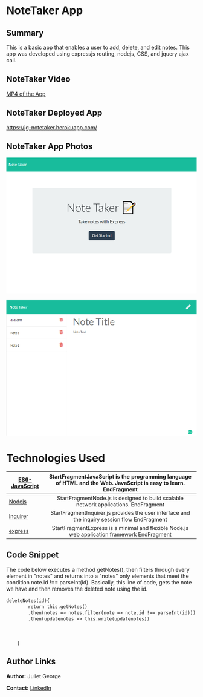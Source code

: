 
# NoteTaker App

## Summary 
This is a basic app that enables a user to add, delete, and edit notes. This app was developed using expressjs routing, nodejs, CSS, and jquery ajax call.


## NoteTaker Video
[MP4 of the App](https://github.com/Jules-Boogie/notetaker/blob/master/public/assets/bandicam%202020-04-17%2022-39-50-164.mp4)

## NoteTaker Deployed App
https://jg-notetaker.herokuapp.com/



## NoteTaker App Photos

![Site Photo](https://github.com/Jules-Boogie/notetaker/blob/master/public/assets/Capture.PNG)


![Site Photo](https://github.com/Jules-Boogie/notetaker/blob/master/public/assets/Capture1.PNG)



# Technologies Used
| [ES6-JavaScript](https://developer.mozilla.org/en-US/docs/Web/JavaScript) | StartFragmentJavaScript is the programming language of HTML and the Web. JavaScript is easy to learn.  EndFragment |
|---------------------------------------------------------------------------|:------------------------------------------------------------------------------------------------------------------:|
| [Nodejs](https://nodejs.org/en/docs/)                                     |                StartFragmentNode.js is designed to build scalable network applications. EndFragment                |
| [Inquirer](https://www.npmjs.com/package/inquirer/v/0.2.3)                |           StartFragmentInquirer.js   provides the user interface and the inquiry session flow EndFragment          |
| [express](https://expressjs.com/EndFragment)                              |           StartFragmentExpress is a minimal and flexible Node.js web application framework   EndFragment           |


## Code Snippet
The code below executes a method getNotes(), then filters through every element in "notes" and returns into a "notes" only elements that meet the condition note.id !== parseInt(id). Basically, this line of code, gets the note we have and then removes the deleted note using the id. 
```
deleteNotes(id){
        return this.getNotes()
        .then(notes => notes.filter(note => note.id !== parseInt(id)))
        .then(updatenotes => this.write(updatenotes))



    }

```

## Author Links

**Author:**
Juliet George

**Contact:**
[LinkedIn](https://www.linkedin.com/in/juliet-george-864950b8/)

